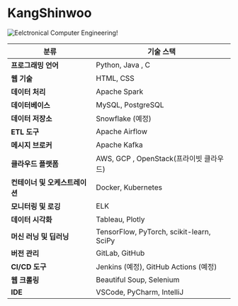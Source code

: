 # KangShinwoo




![Eelctronical Computer Engineering](https://img.shields.io/badge/ECE-333333?style=flat-square&logo=atom&logoColor=white)!


 분류                            | 기술 스택                                       |
|---------------------------------|------------------------------------------------|
| **프로그래밍 언어**             | Python, Java , C                  |
| **웹 기술**                     | HTML, CSS                                      |
| **데이터 처리**                 | Apache Spark          |
| **데이터베이스**                | MySQL, PostgreSQL                              |
| **데이터 저장소**               | Snowflake (예정)                              |
| **ETL 도구**                   | Apache Airflow                                 |
| **메시지 브로커**               | Apache Kafka                                   |
| **클라우드 플랫폼**             | AWS, GCP , OpenStack(프라이빗 클라우드)                                     |
| **컨테이너 및 오케스트레이션**  | Docker, Kubernetes                             |
| **모니터링 및 로깅**            | ELK                                           |
| **데이터 시각화**               | Tableau, Plotly                                |
| **머신 러닝 및 딥러닝**         | TensorFlow, PyTorch, scikit-learn, SciPy      |
| **버전 관리**                   | GitLab, GitHub                                 |
| **CI/CD 도구**                 | Jenkins (예정), GitHub Actions (예정)          |
| **웹 크롤링**                 | Beautiful Soup, Selenium                       |
| **IDE**                         | VSCode, PyCharm, IntelliJ                      |
